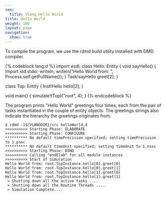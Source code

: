 ```yaml
---
seo:
  title: Vlang Hello World
title: Hello World
weight: 100
layout: page
navigation:
  show: true
---
```

To compile the program, we use the rdmd build utility installed with DMD compiler.

{% codeblock lang:d %}
import esdl;
class Hello: Entity {
  void sayHello() {
    import std.stdio: writeln;
    writeln("Hello World from: ", Process.self.getFullName());
  }
  Task!sayHello greet[2];
}

class Top: Entity {
  Inst!Hello hello[2];
}

void main() {
  simulate!(Top)("root", 4);
}
{% endcodeblock %}

The program prints "Hello World" greetings four times, each from the pair of tasks instantiated in the couple of entity objects. The greetings strings also indicate the hierarchy the greetings originates from.

```
$ rdmd -I${VLANGDIR}/src helloWorld.d
>>>>>>>>>> Starting Phase: ELABORATE
>>>>>>>>>> Starting Phase: CONFIGURE
********** No default timePrecision specified; setting timePrecision to 1.psec
********** No default timeUnit specified; setting timeUnit to 1.nsec
>>>>>>>>>> Starting Phase: BIND
>>>>>>>>>> Calling "endElab" for all module instances
>>>>>>>>>> Start of Simulation
Hello World from: root.TopInstance.hello[0].greet[0]
Hello World from: root.TopInstance.hello[0].greet[1]
Hello World from: root.TopInstance.hello[1].greet[0]
Hello World from: root.TopInstance.hello[1].greet[1]
 > Shutting down all the active tasks ....
 > Shutting down all the Routine Threads ....
 > Simulation Complete....
```

